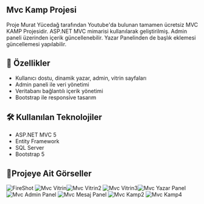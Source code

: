 ##  Mvc Kamp Projesi

Proje Murat Yücedağ tarafından Youtube'da bulunan tamamen ücretsiz MVC KAMP Projesidir.
ASP.NET MVC mimarisi kullanılarak geliştirilmiş. Admin paneli üzerinden içerik güncellenebilir.
Yazar Panelinden de başlık eklemesi güncellemesi yapılabilir.

## 🚀 Özellikler

- Kullanıcı dostu, dinamik yazar, admin, vitrin sayfaları
- Admin paneli ile veri yönetimi
- Veritabanı bağlantılı içerik yönetimi
- Bootstrap ile responsive tasarım

## 🛠️ Kullanılan Teknolojiler

- ASP.NET MVC 5
- Entity Framework
- SQL Server
- Bootstrap 5

## 📸Projeye Ait Görseller
![FireShot](https://github.com/user-attachments/assets/979ecf89-2bba-47a4-8d9d-da72f7da2c12)
![Mvc Vitrin](https://github.com/user-attachments/assets/ad70f9a0-8abe-4e22-b532-202ab710e6a1)![Mvc Vitrin2](https://github.com/user-attachments/assets/fe75199c-9750-4e1b-b031-b8895a850573)
![Mvc Vitrin3](https://github.com/user-attachments/assets/2a514040-bfa8-4ec5-86bf-855901470e97)![Mvc Yazar Panel](https://github.com/user-attachments/assets/bf9ca6f5-f304-4839-b589-44edb5679cf2)
![Mvc Admin Panel](https://github.com/user-attachments/assets/65da321c-f37d-4470-9e77-dd35e1a1b32c)
![Mvc Mesaj Panel](https://github.com/user-attachments/assets/23ac6add-4856-462c-85ee-b84e614556b3)
![Mvc Kamp2](https://github.com/user-attachments/assets/4d177ba5-57b8-4e0e-8764-921e9c42c248)
![Mvc Kamp4](https://github.com/user-attachments/assets/24da3ba9-aeff-4cb8-a9f6-08c0715cb025)

